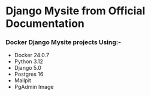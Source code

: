 # Django Mysite from Official Documentation
### Docker Django Mysite projects Using:-
- Docker 24.0.7
- Python 3.12
- Django 5.0
- Postgres 16
- Mailpit
- PgAdmin Image